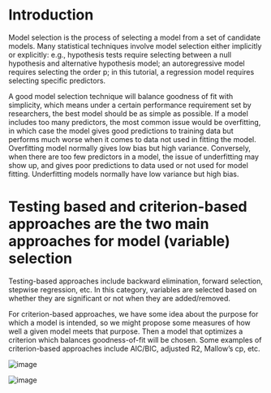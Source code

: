 # Introduction

Model selection is the process of selecting a model from a set of candidate models. Many statistical techniques involve model selection either implicitly or explicitly: e.g., hypothesis tests require selecting between a null hypothesis and alternative hypothesis model; an autoregressive model requires selecting the order p; in this tutorial, a regression model requires selecting specific predictors.

A good model selection technique will balance goodness of fit with simplicity, which means under a certain performance requirement set by researchers, the best model should be as simple as possible. If a model includes too many predictors, the most common issue would be overfitting, in which case the model gives good predictions to training data but performs much worse when it comes to data not used in fitting the model. Overfitting model normally gives low bias but high variance. Conversely, when there are too few predictors in a model, the issue of underfitting may show up, and gives poor predictions to data used or not used for model fitting. Underfitting models normally have low variance but high bias.

# Testing based and criterion-based approaches are the two main approaches for model (variable) selection

Testing-based approaches include backward elimination, forward selection, stepwise regression, etc. In this category, variables are selected based on whether they are significant or not when they are added/removed. 

For criterion-based approaches, we have some idea about the purpose for which a model is intended, so we might propose some measures of how well a given model meets that purpose. Then a model that optimizes a criterion which balances goodness-of-fit will be chosen. Some examples of criterion-based approaches include AIC/BIC, adjusted R2, Mallow’s cp, etc.

![image](https://user-images.githubusercontent.com/60442877/188523263-5a3b92da-6a47-46af-b89d-438a715018fa.png)

![image](https://user-images.githubusercontent.com/60442877/188523271-0f879d59-3fed-4e44-bf1d-65a70eb3003d.png)
